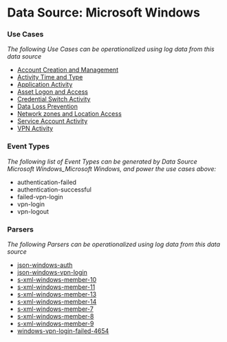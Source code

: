 Data Source: Microsoft Windows
==============================

### Use Cases

_The following Use Cases can be operationalized using log data from this data source_

* [Account Creation and Management](usecase_account_creation_and_management.md)
* [Activity Time  and Type](usecase_activity_time__and_type.md)
* [Application Activity](usecase_application_activity.md)
* [Asset Logon and Access](usecase_asset_logon_and_access.md)
* [Credential Switch Activity](usecase_credential_switch_activity.md)
* [Data Loss Prevention](usecase_data_loss_prevention.md)
* [Network zones and Location Access](usecase_network_zones_and_location_access.md)
* [Service Account Activity](usecase_service_account_activity.md)
* [VPN Activity](usecase_vpn_activity.md)


### Event Types

_The following list of Event Types can be generated by Data Source Microsoft Windows_Microsoft Windows, and power the use cases above:_

- authentication-failed
- authentication-successful
- failed-vpn-login
- vpn-login
- vpn-logout


### Parsers

_The following Parsers can be operationalized using log data from this data source_

* [json-windows-auth](parserContent_json-windows-auth.md)
* [json-windows-vpn-login](parserContent_json-windows-vpn-login.md)
* [s-xml-windows-member-10](parserContent_s-xml-windows-member-10.md)
* [s-xml-windows-member-11](parserContent_s-xml-windows-member-11.md)
* [s-xml-windows-member-13](parserContent_s-xml-windows-member-13.md)
* [s-xml-windows-member-14](parserContent_s-xml-windows-member-14.md)
* [s-xml-windows-member-7](parserContent_s-xml-windows-member-7.md)
* [s-xml-windows-member-8](parserContent_s-xml-windows-member-8.md)
* [s-xml-windows-member-9](parserContent_s-xml-windows-member-9.md)
* [windows-vpn-login-failed-4654](parserContent_windows-vpn-login-failed-4654.md)

